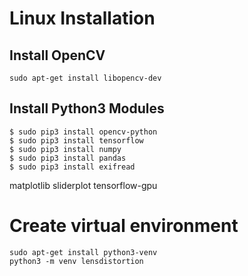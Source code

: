 
# Linux Installation


## Install OpenCV
```
sudo apt-get install libopencv-dev
```


## Install Python3 Modules
```
$ sudo pip3 install opencv-python
$ sudo pip3 install tensorflow
$ sudo pip3 install numpy
$ sudo pip3 install pandas
$ sudo pip3 install exifread
```

matplotlib
sliderplot
tensorflow-gpu


# Create virtual environment
```
sudo apt-get install python3-venv
python3 -m venv lensdistortion
```
